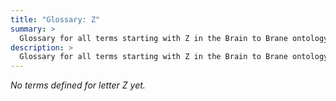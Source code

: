 ```yaml
---
title: "Glossary: Z"
summary: >
  Glossary for all terms starting with Z in the Brain to Brane ontology framework
description: >
  Glossary for all terms starting with Z in the Brain to Brane ontology framework
---
```


*No terms defined for letter Z yet.*
